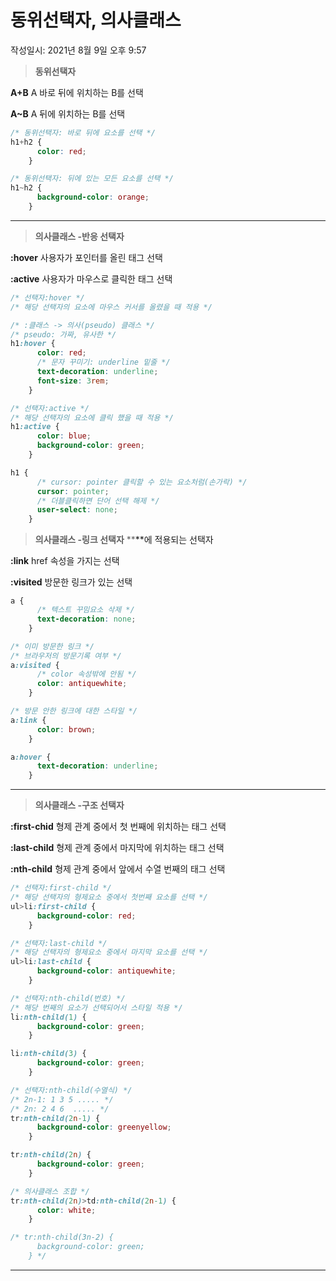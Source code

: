 # 동위선택자, 의사클래스
작성일시: 2021년 8월 9일 오후 9:57

> **동위선택자**

**A+B**
  A 바로 뒤에 위치하는 B를 선택

**A~B**
  A 뒤에 위치하는 B를 선택
>

```css
/* 동위선택자: 바로 뒤에 요소를 선택 */
h1+h2 {
      color: red;
    }

/* 동위선택자: 뒤에 있는 모든 요소를 선택 */
h1~h2 {
      background-color: orange;
    }
```

---

> **의사클래스 -반응 선택자**

**:hover**
  사용자가 포인터를 올린 태그 선택

**:active**
  사용자가 마우스로 클릭한 태그 선택
>

```css
/* 선택자:hover */
/* 해당 선택자의 요소에 마우스 커서를 올렸을 때 적용 */

/* :클래스 -> 의사(pseudo) 클래스 */
/* pseudo: 가짜, 유사한 */
h1:hover {
      color: red;
      /* 문자 꾸미기: underline 밑줄 */
      text-decoration: underline;
      font-size: 3rem;
    }

/* 선택자:active */
/* 해당 선택자의 요소에 클릭 했을 때 적용 */
h1:active {
      color: blue;
      background-color: green;
    }

h1 {
      /* cursor: pointer 클릭할 수 있는 요소처럼(손가락) */
      cursor: pointer;
      /* 더블클릭하면 단어 선택 해제 */
      user-select: none;
    }
```

> **의사클래스 -링크 선택자**
**<a>**에 적용되는 선택자

**:link**
  href 속성을 가지는 <a> 선택

**:visited**
  방문한 링크가 있는 <a> 선택
>

```css
a {
      /* 텍스트 꾸밈요소 삭제 */
      text-decoration: none;
    }

/* 이미 방문한 링크 */
/* 브라우저의 방문기록 여부 */
a:visited {
      /* color 속성밖에 안됨 */
      color: antiquewhite;
    }

/* 방문 안한 링크에 대한 스타일 */
a:link {
      color: brown;
    }

a:hover {
      text-decoration: underline;
    }
```

---

> **의사클래스 -구조 선택자**

**:first-chid**
  형제 관계 중에서 첫 번째에 위치하는 태그 선택

**:last-child**
  형제 관계 중에서 마지막에 위치하는 태그 선택

**:nth-child**
  형제 관계 중에서 앞에서 수열 번째의 태그 선택
>

```css
/* 선택자:first-child */
/* 해당 선택자의 형제요소 중에서 첫번째 요소를 선택 */
ul>li:first-child {
      background-color: red;
    }

/* 선택자:last-child */
/* 해당 선택자의 형제요소 중에서 마지막 요소를 선택 */
ul>li:last-child {
      background-color: antiquewhite;
    }

/* 선택자:nth-child(번호) */
/* 해당 번째의 요소가 선택되어서 스타일 적용 */
li:nth-child(1) {
      background-color: green;
    }

li:nth-child(3) {
      background-color: green;
    }

/* 선택자:nth-child(수열식) */
/* 2n-1: 1 3 5 ..... */
/* 2n: 2 4 6  ..... */
tr:nth-child(2n-1) {
      background-color: greenyellow;
    }

tr:nth-child(2n) {
      background-color: green;
    }

/* 의사클래스 조합 */
tr:nth-child(2n)>td:nth-child(2n-1) {
      color: white;
    }

/* tr:nth-child(3n-2) {
      background-color: green;
    } */
```

---